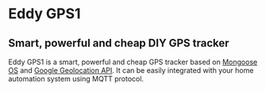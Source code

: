 # Eddy GPS1   
## Smart, powerful and cheap DIY GPS tracker
Eddy GPS1 is a smart, powerful and cheap GPS tracker based on [Mongoose OS](https://mongoose-os.com/) and [Google Geolocation API](https://developers.google.com/maps/documentation/geolocation/overview). It can be easily integrated with your home automation system using MQTT protocol.
